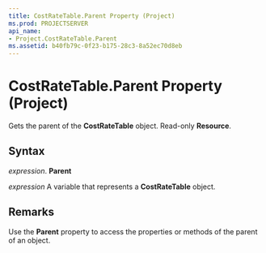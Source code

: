 ```yaml
---
title: CostRateTable.Parent Property (Project)
ms.prod: PROJECTSERVER
api_name:
- Project.CostRateTable.Parent
ms.assetid: b40fb79c-0f23-b175-28c3-8a52ec70d8eb
---
```



# CostRateTable.Parent Property (Project)

Gets the parent of the  **CostRateTable** object. Read-only **Resource**.


## Syntax

 _expression_. **Parent**

 _expression_ A variable that represents a **CostRateTable** object.


## Remarks

Use the  **Parent** property to access the properties or methods of the parent of an object.


